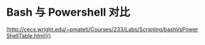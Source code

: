 # Bash 与 Powershell 对比

[http://cecs.wright.edu/~pmateti/Courses/233/Labs/Scripting/bashVsPowerShellTable.html]()